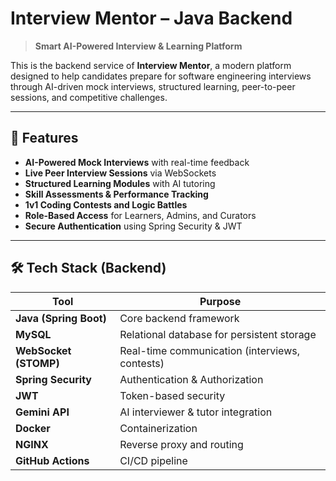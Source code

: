 # Interview Mentor – Java Backend

> **Smart AI-Powered Interview & Learning Platform**

This is the backend service of **Interview Mentor**, a modern platform designed to help candidates prepare for software engineering interviews through AI-driven mock interviews, structured learning, peer-to-peer sessions, and competitive challenges.

---

## 🚀 Features

- **AI-Powered Mock Interviews** with real-time feedback  
- **Live Peer Interview Sessions** via WebSockets  
- **Structured Learning Modules** with AI tutoring  
- **Skill Assessments & Performance Tracking**  
- **1v1 Coding Contests and Logic Battles**  
- **Role-Based Access** for Learners, Admins, and Curators  
- **Secure Authentication** using Spring Security & JWT  

---


## 🛠 Tech Stack (Backend)

| Tool                  | Purpose                                           |
|-----------------------|---------------------------------------------------|
| **Java (Spring Boot)**| Core backend framework                            |
| **MySQL**| Relational database for persistent storage        |
| **WebSocket (STOMP)** | Real-time communication (interviews, contests)    |
| **Spring Security**   | Authentication & Authorization                    |
| **JWT**               | Token-based security                              |
| **Gemini API** | AI interviewer & tutor integration              |
| **Docker**            | Containerization                                  |
| **NGINX**             | Reverse proxy and routing                         |
| **GitHub Actions**    | CI/CD pipeline                                    |

